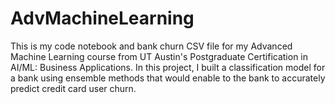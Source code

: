 # AdvMachineLearning
This is my code notebook and bank churn CSV file for my Advanced Machine Learning course from UT Austin's Postgraduate Certification in AI/ML: Business Applications.  In this project, I built a classification model for a bank using ensemble methods that would enable to the bank to accurately predict credit card user churn.
